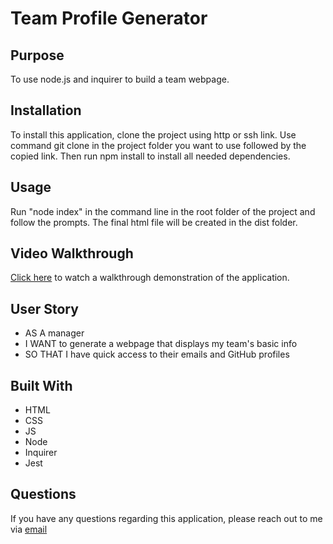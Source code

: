 # Team Profile Generator

## Purpose
To use node.js and inquirer to build a team webpage.

## Installation
To install this application, clone the project using http or ssh link. Use command git clone in the project folder you want to use followed by the copied link. Then run npm install to install all needed dependencies.

## Usage
Run "node index" in the command line in the root folder of the project and follow the prompts. The final html file will be created in the dist folder.

## Video Walkthrough
[Click here](https://drive.google.com/file/d/1Mkg__8a7u2owzBd9t0L8LGzOuB5bN45H/view) to watch a walkthrough demonstration of the application.

## User Story
- AS A manager
- I WANT to generate a webpage that displays my team's basic info
- SO THAT I have quick access to their emails and GitHub profiles

## Built With
- HTML
- CSS
- JS
- Node
- Inquirer
- Jest

## Questions
If you have any questions regarding this application, please reach out to me via <a href="mailto:hall.candice@outlook.com">email</a>
